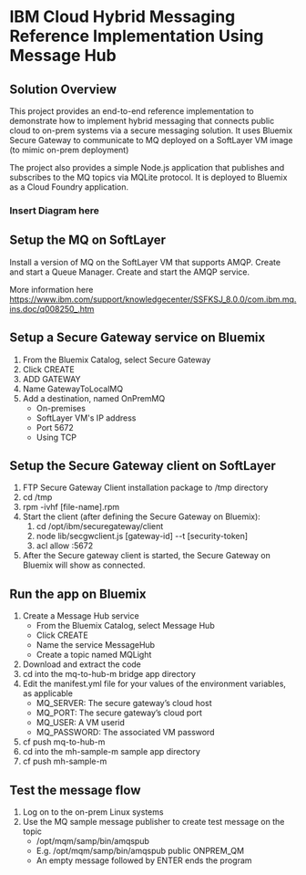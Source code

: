 # IBM Cloud Hybrid Messaging Reference Implementation Using Message Hub

## Solution Overview

This project provides an end-to-end reference implementation to demonstrate how to implement hybrid messaging that connects public cloud to on-prem systems via a secure messaging solution. It uses Bluemix Secure Gateway to communicate to MQ deployed on a SoftLayer VM image (to mimic on-prem deployment)

The project also provides a simple Node.js application that publishes and subscribes to the MQ topics via MQLite protocol. It is deployed to Bluemix as a Cloud Foundry application.

### Insert Diagram here

## Setup the MQ on SoftLayer

Install a version of MQ on the SoftLayer VM that supports AMQP.
Create and start a Queue Manager.
Create and start the AMQP service.

More information here https://www.ibm.com/support/knowledgecenter/SSFKSJ_8.0.0/com.ibm.mq.ins.doc/q008250_.htm

## Setup a Secure Gateway service on Bluemix

1. From the Bluemix Catalog, select Secure Gateway
2. Click CREATE
3. ADD GATEWAY
4. Name GatewayToLocalMQ
5. Add a destination, named OnPremMQ
   * On-premises
   * SoftLayer VM's IP address
   * Port 5672
   * Using TCP

## Setup the Secure Gateway client on SoftLayer

1. FTP Secure Gateway Client installation package to /tmp directory
2. cd /tmp
3. rpm -ivhf [file-name].rpm
4. Start the client (after defining the Secure Gateway on Bluemix):
   1. cd /opt/ibm/securegateway/client
   2. node lib/secgwclient.js [gateway-id] --t [security-token]
   3. acl allow :5672
5. After the Secure gateway client is started, the Secure Gateway on Bluemix will show as connected.

## Run the app on Bluemix

1. Create a Message Hub service
   * From the Bluemix Catalog, select Message Hub
   * Click CREATE
   * Name the service MessageHub
   * Create a topic named MQLight
2. Download and extract the code
3. cd into the mq-to-hub-m bridge app directory
4. Edit the manifest.yml file for your values of the environment variables, as applicable
   * MQ_SERVER: The secure gateway’s cloud host
   * MQ_PORT: The secure gateway’s cloud port
   * MQ_USER: A VM userid
   * MQ_PASSWORD: The associated VM password
5. cf push mq-to-hub-m
6. cd into the mh-sample-m sample app directory
7. cf push mh-sample-m

## Test the message flow

1. Log on to the on-prem Linux systems
2. Use the MQ sample message publisher to create test message on the topic
   * /opt/mqm/samp/bin/amqspub <Topic> <Queue Manager>
   * E.g. /opt/mqm/samp/bin/amqspub public ONPREM_QM
   * An empty message followed by ENTER ends the program
